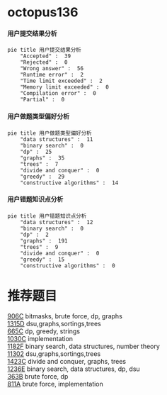 # octopus136

<!-- tabs:start -->



#### **用户提交结果分析**

```mermaid
pie title 用户提交结果分析
    "Accepted" :  39
    "Rejected" :  0
    "Wrong answer" :  56
    "Runtime error" :  2
    "Time limit exceeded" :  2
    "Memory limit exceeded" :  0
    "Compilation error" :  0
    "Partial" :  0
```

#### **用户做题类型偏好分析**

```mermaid
pie title 用户做题类型偏好分析
    "data structures" :  11
    "binary search" :  0
    "dp" :  25
    "graphs" :  35
    "trees" :  7
    "divide and conquer" :  0
    "greedy" :  29
    "constructive algorithms" :  14
```
#### **用户错题知识点分析**

```mermaid
pie title 用户错题知识点分析
    "data structures" :  12
    "binary search" :  0
    "dp" :  2
    "graphs" :  191
    "trees" :  9
    "divide and conquer" :  0
    "greedy" :  15
    "constructive algorithms" :  0
```



<!-- tabs:end -->
# 推荐题目
[906C](https://codeforces.com/contest/906/problem/C)		bitmasks,
                        brute force,
                        dp,
                        graphs		  
[1315D](https://codeforces.com/contest/1315/problem/D)		dsu,graphs,sortings,trees		  
[665C](https://codeforces.com/contest/665/problem/C)		dp,
                        greedy,
                        strings		  
[1030C](https://codeforces.com/contest/1030/problem/C)		implementation		  
[1182F](https://codeforces.com/contest/1182/problem/F)		binary search,
                        data structures,
                        number theory		  
[11302](https://codeforces.com/contest/1130/problem/2)		dsu,graphs,sortings,trees		  
[1423C](https://codeforces.com/contest/1423/problem/C)		divide and conquer,
                        graphs,
                        trees		  
[1236E](https://codeforces.com/contest/1236/problem/E)		binary search,
                        data structures,
                        dp,
                        dsu		  
[363B](https://codeforces.com/contest/363/problem/B)		brute force,
                        dp		  
[811A](https://codeforces.com/contest/811/problem/A)		brute force,
                        implementation		  
